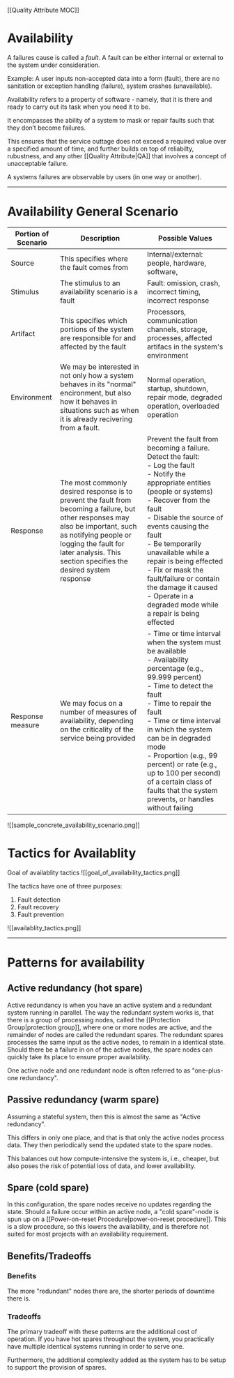 [[Quality Attribute MOC]]

# Availability

A failures cause is called a _fault_. A fault can be either internal or external to the system under consideration.

Example: A user inputs non-accepted data into a form (fault), there are no sanitation or exception handling (failure), system crashes (unavailable).

Availability refers to a property of software - namely, that it is there and ready to carry out its task when you need it to be.

It encompasses the ability of a system to mask or repair faults such that they don’t become failures.

This ensures that the service outtage does not exceed a required value over a specified amount of time, and further builds on top of reliabilty, rubustness, and any other [[Quality Attribute|QA]] that involves a concept of unacceptable failure.

A systems failures are observable by users (in one way or another).

---

# Availability General Scenario

|Portion of Scenario|Description|Possible Values|
|-------------------|-----------|---------------|
|Source|This specifies where the fault comes from|Internal/external: people, hardware, software,| physical infrastructure, physical environment
|Stimulus|The stimulus to an availability scenario is a fault|Fault: omission, crash, incorrect timing, incorrect response
|Artifact|This specifies which portions of the system are responsible for and affected by the fault|Processors, communication channels, storage, processes, affected artifacs in the system's environment|
|Environment|We may be interested in not only how a system behaves in its "normal" encironment, but also how it behaves in situations such as when it is already recivering from a fault.|Normal operation, startup, shutdown, repair mode, degraded operation, overloaded operation|
|Response|The most commonly desired response is to prevent the fault from becoming a failure, but other responses may also be important, such as notifying people or logging the fault for later analysis. This section specifies the desired system response|Prevent the fault from becoming a failure.<br>Detect the fault:<br>- Log the fault<br>- Notify the appropriate entities (people or systems)<br>- Recover from the fault<br>- Disable the source of events causing the fault<br>- Be temporarily unavailable while a repair is being effected<br>- Fix or mask the fault/failure or contain the damage it caused<br>- Operate in a degraded mode while a repair is being effected|
|Response measure|We may focus on a number of measures of availability, depending on the criticality of the service being provided|- Time or time interval when the system must be available<br>- Availability percentage (e.g., 99.999 percent)<br>- Time to detect the fault<br>- Time to repair the fault<br>- Time or time interval in which the system can be in degraded mode<br>- Proportion (e.g., 99 percent) or rate (e.g., up to 100 per second) of a certain class of faults that the system prevents, or handles without failing|

![[sample_concrete_availability_scenario.png]]

# Tactics for Availablity
Goal of availablity tactics
![[goal_of_availability_tactics.png]]

The tactics have one of three purposes:
1. Fault detection
2. Fault recovery
3. Fault prevention

![[availablity_tactics.png]]

---

# Patterns for availability
## Active redundancy (hot spare)
Active redundancy is when you have an active system and a redundant system running in parallel. The way the redundant system works is, that there is a group of processing nodes, called the [[Protection Group|protection group]], where one or more nodes are active, and the remainder of nodes are called the redundant spares. The redundant spares processes the same input as the active nodes, to remain in a identical state.
Should there be a failure in on of the active nodes, the spare nodes can quickly take its place to ensure proper availability.

One active node and one redundant node is often referred to as "one-plus-one redundancy".

## Passive redundancy (warm spare)
Assuming a stateful system, then this is almost the same as "Active redundancy".

This differs in only one place, and that is that only the active nodes process data. They then periodically send the updated state to the spare nodes.

This balances out how compute-intensive the system is, i.e., cheaper, but also poses the risk of potential loss of data, and lower availability.

## Spare (cold spare)
In this configuration, the spare nodes receive no updates regarding the state.
Should a failure occur within an active node, a "cold spare"-node is spun up on a [[Power-on-reset Procedure|power-on-reset procedure]].
This is a slow procedure, so this lowers the availability, and is therefore not suited for most projects with an availability requirement.

## Benefits/Tradeoffs
### Benefits
The more "redundant" nodes there are, the shorter periods of downtime there is.

### Tradeoffs
The primary tradeoff with these patterns are the additional cost of operation. If you have hot spares throughout the system, you practically have multiple identical systems running in order to serve one.

Furthermore, the additional complexity added as the system has to be setup to support the provision of spares.